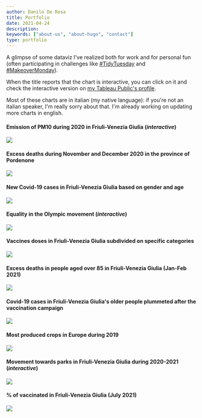 ```yaml
---
author: Danilo De Rosa
title: Portfolio
date: 2021-04-24
description:
keywords: ["about-us", "about-hugo", "contact"]
type: portfolio
---
```


A glimpse of some dataviz I've realized both for work and for personal fun (often participating in challenges like [#TidyTuesday](https://github.com/rfordatascience/tidytuesday) and [#MakeoverMonday](https://www.makeovermonday.co.uk/)). 

When the title reports that the chart is interactive, you can click on it and check the interactive version on [my Tableau Public's profile](http://public.tableau.com/profile/danilo6525#!/).

Most of these charts are in italian (my native language): if you're not an italian speaker, I'm really sorry about that. I'm already working on updating more charts in english. 

#### Emission of PM10 during 2020 in Friuli-Venezia Giulia (*interactive*)

[![](https://raw.githubusercontent.com/daniloderosa/ddr-site/main/images/1-emissioni.png)](https://public.tableau.com/app/profile/danilo6525/viz/AndamentodelleemissionidiPM10inFVG/Dashboard3)

#### Excess deaths during November and December 2020 in the province of Pordenone 

![](https://raw.githubusercontent.com/daniloderosa/ddr-site/main/images/2-decessi_pn.png)

#### New Covid-19 cases in Friuli-Venezia Giulia based on gender and age

![](https://raw.githubusercontent.com/daniloderosa/ddr-site/main/images/3-positivi_età_sesso.png)

#### Equality in the Olympic movement (*interactive*)

[![](https://raw.githubusercontent.com/daniloderosa/ddr-site/main/images/4-winter.png)](https://public.tableau.com/app/profile/danilo6525/viz/WomenintheOlympicmovementMakeOverMonday2021W10/Dashboardwinter)

#### Vaccines doses in Friuli-Venezia Giulia subdivided on specific categories

![](https://raw.githubusercontent.com/daniloderosa/ddr-site/main/images/5-categorie_vaccini.png)

#### Excess deaths in people aged over 85 in Friuli-Venezia Giulia (Jan-Feb 2021)

[![](https://raw.githubusercontent.com/daniloderosa/ddr-site/main/images/6-decessi_over85.png)](https://datawrapper.dwcdn.net/SipUN/1/)

#### Covid-19 cases in Friuli-Venezia Giulia's older people plummeted after the vaccination campaign

![](https://raw.githubusercontent.com/daniloderosa/ddr-site/main/images/7-casi_over80.png)

#### Most produced crops in Europe during 2019

![](https://raw.githubusercontent.com/daniloderosa/ddr-site/main/images/8-thebig4.png)

#### Movement towards parks in Friuli-Venezia Giulia during 2020-2021 (*interactive*)

[![](https://raw.githubusercontent.com/daniloderosa/ddr-site/main/images/9-parchi.png)](https://public.tableau.com/app/profile/danilo6525/viz/GoogleMobilityReportFVGParchiAprile2021/Dashboardparchi)

#### % of vaccinated in Friuli-Venezia Giulia (July 2021)

![](https://raw.githubusercontent.com/daniloderosa/ddr-site/main/images/10-pop_vaccinata.png)
